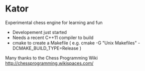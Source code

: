 Kator
=====

Experimental chess engine for learning and fun

- Developement just started
- Needs a recent C++11 compiler to build
- cmake to create a Makefile ( e.g. cmake -G "Unix Makefiles" -DCMAKE_BUILD_TYPE=Release )


Many thanks to the Chess Programming Wiki http://chessprogramming.wikispaces.com/
